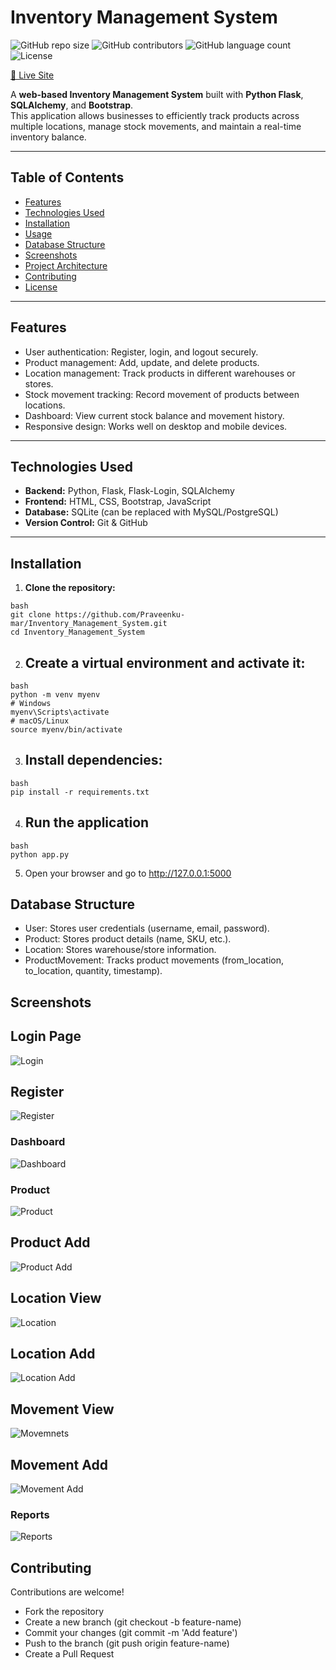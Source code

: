 # Inventory Management System

![GitHub repo size](https://img.shields.io/github/repo-size/Praveenku-mar/Inventory_Management_System)
![GitHub contributors](https://img.shields.io/github/contributors/Praveenku-mar/Inventory_Management_System)
![GitHub language count](https://img.shields.io/github/languages/count/Praveenku-mar/Inventory_Management_System)
![License](https://img.shields.io/github/license/Praveenku-mar/Inventory_Management_System)

[🔴 Live Site](https://inventory-management-gywp.onrender.com)

A **web-based Inventory Management System** built with **Python Flask**, **SQLAlchemy**, and **Bootstrap**.  
This application allows businesses to efficiently track products across multiple locations, manage stock movements, and maintain a real-time inventory balance.

---


## Table of Contents

- [Features](#features)  
- [Technologies Used](#technologies-used)  
- [Installation](#installation)  
- [Usage](#usage)  
- [Database Structure](#database-structure)  
- [Screenshots](#screenshots)  
- [Project Architecture](#project-architecture)  
- [Contributing](#contributing)  
- [License](#license)

---

## Features

- User authentication: Register, login, and logout securely.  
- Product management: Add, update, and delete products.  
- Location management: Track products in different warehouses or stores.  
- Stock movement tracking: Record movement of products between locations.  
- Dashboard: View current stock balance and movement history.  
- Responsive design: Works well on desktop and mobile devices.

---

## Technologies Used

- **Backend:** Python, Flask, Flask-Login, SQLAlchemy  
- **Frontend:** HTML, CSS, Bootstrap, JavaScript  
- **Database:** SQLite (can be replaced with MySQL/PostgreSQL)  
- **Version Control:** Git & GitHub  

---

## Installation

1. **Clone the repository:**

```
bash
git clone https://github.com/Praveenku-mar/Inventory_Management_System.git
cd Inventory_Management_System
```

2. ## Create a virtual environment and activate it:

```
bash
python -m venv myenv
# Windows
myenv\Scripts\activate
# macOS/Linux
source myenv/bin/activate
```

3. ## Install dependencies:

```
bash
pip install -r requirements.txt
```

4. ## Run the application
```
bash
python app.py
```
5. Open your browser and go to http://127.0.0.1:5000

## Database Structure
- User: Stores user credentials (username, email, password).
- Product: Stores product details (name, SKU, etc.).
- Location: Stores warehouse/store information.
- ProductMovement: Tracks product movements (from_location, to_location, quantity, timestamp).

## Screenshots
## Login Page
![Login](results/Login_Page.png)

## Register 
![Register](results/Register_Page.png)

### Dashboard
![Dashboard](results/Index.png)

### Product
![Product](results/Product_Page.png)

## Product Add
![Product Add](results/Add_Product.png)

## Location View 
![Location](results/Location_Page.png)

## Location Add
![Location Add](results/Add_Location.png)

## Movement View
![Movemnets ](results/Movements_Page.png)

## Movement Add
![Movement Add](results/Add_Movement.png)

### Reports
![Reports](results/Report_Page.png)

## Contributing 

Contributions are welcome!

- Fork the repository
- Create a new branch (git checkout -b feature-name)
- Commit your changes (git commit -m 'Add feature')
- Push to the branch (git push origin feature-name)
- Create a Pull Request
